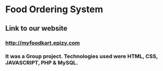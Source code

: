 # Food Ordering System
## Link to our website
### http://myfoodkart.epizy.com
### It was a Group project. Technologies used were HTML, CSS, JAVASCRIPT, PHP & MySQL.
